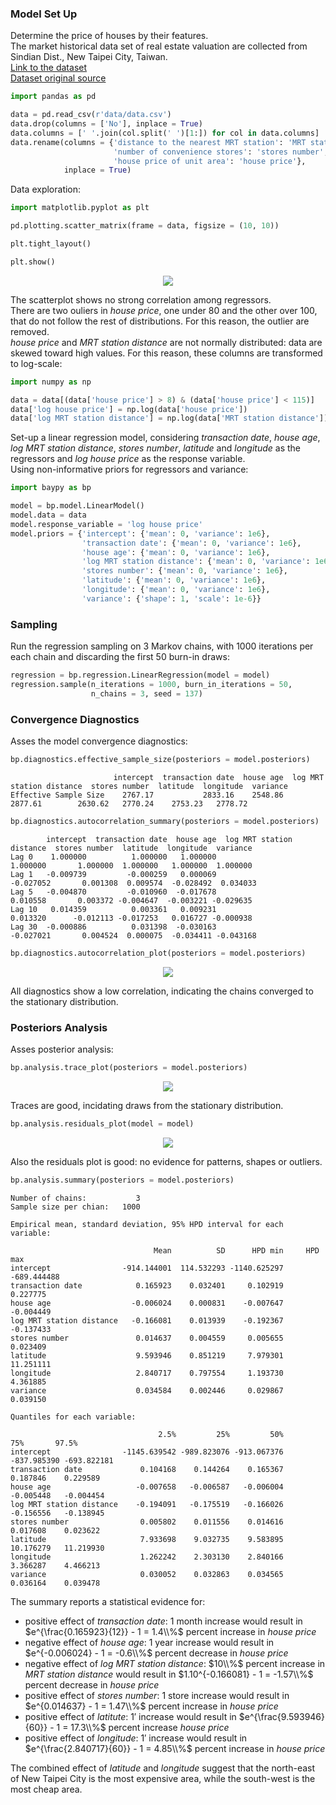 ### Model Set Up

Determine the price of houses by their features.  
The market historical data set of real estate valuation are collected 
from Sindian Dist., New Taipei City, Taiwan.  
[Link to the dataset](https://github.com/AndreaBlengino/baypy/blob/master/examples/real_estate/data/data.csv)  
[Dataset original source](https://archive.ics.uci.edu/dataset/477/real+estate+valuation+data+set)

```python
import pandas as pd

data = pd.read_csv(r'data/data.csv')
data.drop(columns = ['No'], inplace = True)
data.columns = [' '.join(col.split(' ')[1:]) for col in data.columns]
data.rename(columns = {'distance to the nearest MRT station': 'MRT station distance',
                       'number of convenience stores': 'stores number',
                       'house price of unit area': 'house price'},
            inplace = True)
```

Data exploration:

```python
import matplotlib.pyplot as plt

pd.plotting.scatter_matrix(frame = data, figsize = (10, 10))

plt.tight_layout()

plt.show()
```

<p align="center">
    <img src="images/original_data.png">
</p>

The scatterplot shows no strong correlation among regressors.   
There are two ouliers in *house price*, one under 80 and the other over 
100, that do not follow the rest of distributions. For this reason, the
outlier are removed.  
*house price* and *MRT station distance* are not normally distributed: 
data are skewed toward high values. For this reason, these columns are 
transformed to log-scale:

```python
import numpy as np

data = data[(data['house price'] > 8) & (data['house price'] < 115)]
data['log house price'] = np.log(data['house price'])
data['log MRT station distance'] = np.log(data['MRT station distance'])
```

Set-up a linear regression model, considering *transaction date*, 
*house age*, *log MRT station distance*, *stores number*, *latitude* and
*longitude* as the regressors and *log house price* as the response 
variable.  
Using non-informative priors for regressors and variance:

```python
import baypy as bp

model = bp.model.LinearModel()
model.data = data
model.response_variable = 'log house price'
model.priors = {'intercept': {'mean': 0, 'variance': 1e6},
                'transaction date': {'mean': 0, 'variance': 1e6},
                'house age': {'mean': 0, 'variance': 1e6},
                'log MRT station distance': {'mean': 0, 'variance': 1e6},
                'stores number': {'mean': 0, 'variance': 1e6},
                'latitude': {'mean': 0, 'variance': 1e6},
                'longitude': {'mean': 0, 'variance': 1e6},
                'variance': {'shape': 1, 'scale': 1e-6}}
```

### Sampling

Run the regression sampling on 3 Markov chains, with 1000 iterations per 
each chain and discarding the first 50 burn-in draws:

```python
regression = bp.regression.LinearRegression(model = model)
regression.sample(n_iterations = 1000, burn_in_iterations = 50, 
                  n_chains = 3, seed = 137)
```

### Convergence Diagnostics

Asses the model convergence diagnostics:

```python
bp.diagnostics.effective_sample_size(posteriors = model.posteriors)
```
```
                       intercept  transaction date  house age  log MRT station distance  stores number  latitude  longitude  variance
Effective Sample Size    2767.17           2833.16    2548.86                   2877.61        2630.62   2770.24    2753.23   2778.72
```

```python
bp.diagnostics.autocorrelation_summary(posteriors = model.posteriors)
```
```
        intercept  transaction date  house age  log MRT station distance  stores number  latitude  longitude  variance
Lag 0    1.000000          1.000000   1.000000                  1.000000       1.000000  1.000000   1.000000  1.000000
Lag 1   -0.009739         -0.000259   0.000069                 -0.027052       0.001308  0.009574  -0.028492  0.034033
Lag 5   -0.004870         -0.010960  -0.017678                  0.010558       0.003372 -0.004647  -0.003221 -0.029635
Lag 10   0.014359          0.003361   0.009231                  0.013320      -0.012113 -0.017253   0.016727 -0.000938
Lag 30  -0.000886          0.031398  -0.030163                 -0.027021       0.004524  0.000075  -0.034411 -0.043168
```

```python
bp.diagnostics.autocorrelation_plot(posteriors = model.posteriors)
```

<p align="center">
    <img src="images/autocorrelation_plot.png">
</p>

All diagnostics show a low correlation, indicating the chains 
converged to the stationary distribution.

### Posteriors Analysis

Asses posterior analysis:

```python
bp.analysis.trace_plot(posteriors = model.posteriors)
```

<p align="center">
    <img src="images/trace_plot.png">
</p>

Traces are good, incidating draws from the stationary distribution.

```python
bp.analysis.residuals_plot(model = model)
```

<p align="center">
    <img src="images/residuals_plot.png">
</p>

Also the residuals plot is good: no evidence for patterns, shapes or 
outliers.

```python
bp.analysis.summary(posteriors = model.posteriors)
```
```
Number of chains:           3
Sample size per chian:   1000

Empirical mean, standard deviation, 95% HPD interval for each variable:

                                Mean          SD      HPD min     HPD max
intercept                -914.144001  114.532293 -1140.625297 -689.444488
transaction date            0.165923    0.032401     0.102919    0.227775
house age                  -0.006024    0.000831    -0.007647   -0.004449
log MRT station distance   -0.166081    0.013939    -0.192367   -0.137433
stores number               0.014637    0.004559     0.005655    0.023409
latitude                    9.593946    0.851219     7.979301   11.251111
longitude                   2.840717    0.797554     1.193730    4.361885
variance                    0.034584    0.002446     0.029867    0.039150

Quantiles for each variable:

                                 2.5%         25%         50%         75%       97.5%
intercept                -1145.639542 -989.823076 -913.067376 -837.985390 -693.822181
transaction date             0.104168    0.144264    0.165367    0.187846    0.229589
house age                   -0.007658   -0.006587   -0.006004   -0.005448   -0.004454
log MRT station distance    -0.194091   -0.175519   -0.166026   -0.156556   -0.138945
stores number                0.005802    0.011556    0.014616    0.017608    0.023622
latitude                     7.933698    9.032735    9.583895   10.176279   11.219930
longitude                    1.262242    2.303130    2.840166    3.366287    4.466213
variance                     0.030052    0.032863    0.034565    0.036164    0.039478
```

The summary reports a statistical evidence for:

- positive effect of *transaction date*: $1$ month increase would 
result in $e^{\frac{0.165923}{12}} - 1 = 1.4\\%$ percent increase in 
*house price*
- negative effect of *house age*: $1$ year increase would result
in $e^{-0.006024} - 1 = -0.6\\%$ percent decrease in *house price*
- negative effect of *log MRT station distance*: $10\\%$ percent 
increase in *MRT station distance* would result in 
$1.10^{-0.166081} - 1 = -1.57\\%$ percent decrease in *house price*
- positive effect of *stores number*: $1$ store increase would 
result in $e^{0.014637} - 1 = 1.47\\%$ percent increase in *house price*
- positive effect of *latitute*: $1'$ increase would result in 
$e^{\frac{9.593946}{60}} - 1 = 17.3\\%$ percent increase *house price*
- positive effect of *longitude*: $1'$ increase would result in 
$e^{\frac{2.840717}{60}} - 1 = 4.85\\%$ percent increase in *house 
price*

The combined effect of *latitude* and *longitude* suggest that the 
north-east of New Taipei City is the most expensive area, while the
south-west is the most cheap area.

